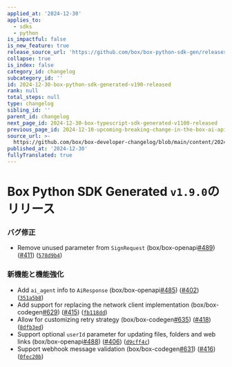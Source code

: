 ```yaml
---
applied_at: '2024-12-30'
applies_to:
  - sdks
  - python
is_impactful: false
is_new_feature: true
release_source_url: 'https://github.com/box/box-python-sdk-gen/releases/tag/v1.9.0'
collapse: true
is_index: false
category_id: changelog
subcategory_id: ''
id: 2024-12-30-box-python-sdk-generated-v190-released
rank: null
total_steps: null
type: changelog
sibling_id: ''
parent_id: changelog
next_page_id: 2024-12-30-box-typescript-sdk-generated-v1100-released
previous_page_id: 2024-12-10-upcoming-breaking-change-in-the-box-ai-api
source_url: >-
  https://github.com/box/box-developer-changelog/blob/main/content/2024/12-30-box-python-sdk-generated-v190-released.md
published_at: '2024-12-30'
fullyTranslated: true
---
```

# Box Python SDK Generated `v1.9.0`のリリース

### バグ修正

* Remove unused parameter from `SignRequest` (box/box-openapi[#489][1]) ([#411][2]) ([`578d9b4`][3])

### 新機能と機能強化

* Add `ai_agent` info to `AiResponse` (box/box-openapi[#485][4]) ([#402][5]) ([`351a5b8`][6])
* Add support for replacing the network client implementation (box/box-codegen[#629][7]) ([#415][8]) ([`fb118dd`][9])
* Allow for customizing retry strategy (box/box-codegen[#635][10]) ([#418][11]) ([`8dfb3ed`][12])
* Support optional `userId` parameter for updating files, folders and web links (box/box-openapi[#488][13]) ([#406][14]) ([`d9cff4c`][15])
* Support webhook message validation (box/box-codegen[#631][16]) ([#416][17]) ([`0fec20b`][18])

[1]: https://github.com/box/box-python-sdk-gen/issues/489

[2]: https://github.com/box/box-python-sdk-gen/issues/411

[3]: https://github.com/box/box-python-sdk-gen/commit/578d9b48da7e55d2e3e4736c871400dc90d826b1

[4]: https://github.com/box/box-python-sdk-gen/issues/485

[5]: https://github.com/box/box-python-sdk-gen/issues/402

[6]: https://github.com/box/box-python-sdk-gen/commit/351a5b8dfbc8a0095bafbbf0245d8575217fc3c9

[7]: https://github.com/box/box-python-sdk-gen/issues/629

[8]: https://github.com/box/box-python-sdk-gen/issues/415

[9]: https://github.com/box/box-python-sdk-gen/commit/fb118ddb1cbfb1d6a72e657bed57088fdff1ec02

[10]: https://github.com/box/box-python-sdk-gen/issues/635

[11]: https://github.com/box/box-python-sdk-gen/issues/418

[12]: https://github.com/box/box-python-sdk-gen/commit/8dfb3ed13196de37a78a53325079e284c7e921d5

[13]: https://github.com/box/box-python-sdk-gen/issues/488

[14]: https://github.com/box/box-python-sdk-gen/issues/406

[15]: https://github.com/box/box-python-sdk-gen/commit/d9cff4c6adc9c5cc9ce1edf73dffe8ac5979ce71

[16]: https://github.com/box/box-python-sdk-gen/issues/631

[17]: https://github.com/box/box-python-sdk-gen/issues/416

[18]: https://github.com/box/box-python-sdk-gen/commit/0fec20b281fe195f0dd6aaf8f164bdd414587fc4
